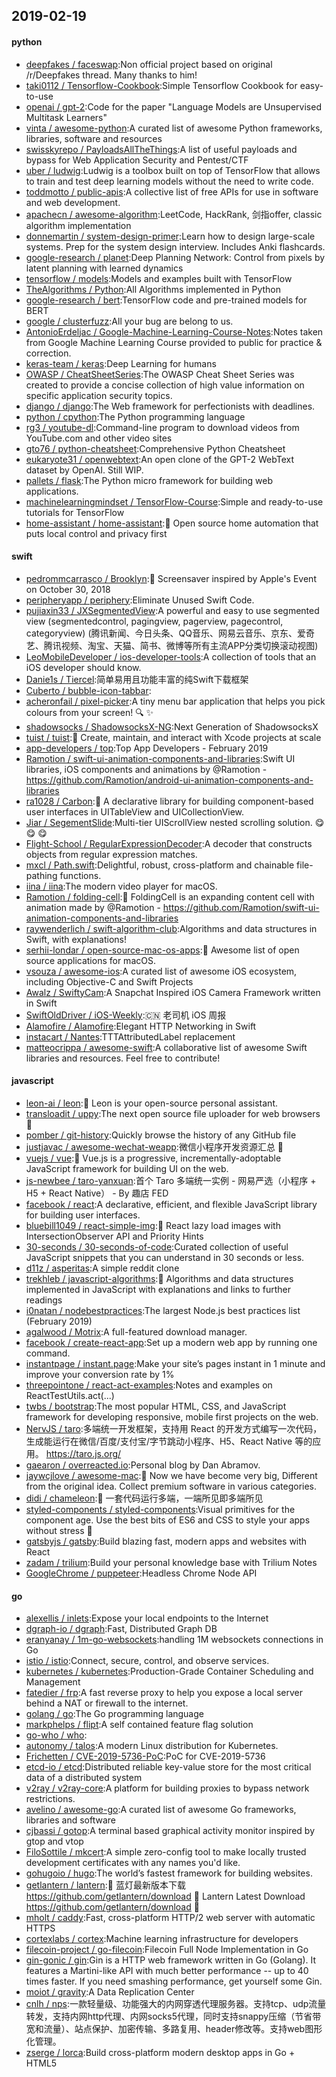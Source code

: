 ## 2019-02-19

#### python
* [deepfakes / faceswap](https://github.com/deepfakes/faceswap):Non official project based on original /r/Deepfakes thread. Many thanks to him!
* [taki0112 / Tensorflow-Cookbook](https://github.com/taki0112/Tensorflow-Cookbook):Simple Tensorflow Cookbook for easy-to-use
* [openai / gpt-2](https://github.com/openai/gpt-2):Code for the paper "Language Models are Unsupervised Multitask Learners"
* [vinta / awesome-python](https://github.com/vinta/awesome-python):A curated list of awesome Python frameworks, libraries, software and resources
* [swisskyrepo / PayloadsAllTheThings](https://github.com/swisskyrepo/PayloadsAllTheThings):A list of useful payloads and bypass for Web Application Security and Pentest/CTF
* [uber / ludwig](https://github.com/uber/ludwig):Ludwig is a toolbox built on top of TensorFlow that allows to train and test deep learning models without the need to write code.
* [toddmotto / public-apis](https://github.com/toddmotto/public-apis):A collective list of free APIs for use in software and web development.
* [apachecn / awesome-algorithm](https://github.com/apachecn/awesome-algorithm):LeetCode, HackRank, 剑指offer, classic algorithm implementation
* [donnemartin / system-design-primer](https://github.com/donnemartin/system-design-primer):Learn how to design large-scale systems. Prep for the system design interview. Includes Anki flashcards.
* [google-research / planet](https://github.com/google-research/planet):Deep Planning Network: Control from pixels by latent planning with learned dynamics
* [tensorflow / models](https://github.com/tensorflow/models):Models and examples built with TensorFlow
* [TheAlgorithms / Python](https://github.com/TheAlgorithms/Python):All Algorithms implemented in Python
* [google-research / bert](https://github.com/google-research/bert):TensorFlow code and pre-trained models for BERT
* [google / clusterfuzz](https://github.com/google/clusterfuzz):All your bug are belong to us.
* [AntonioErdeljac / Google-Machine-Learning-Course-Notes](https://github.com/AntonioErdeljac/Google-Machine-Learning-Course-Notes):Notes taken from Google Machine Learning Course provided to public for practice & correction.
* [keras-team / keras](https://github.com/keras-team/keras):Deep Learning for humans
* [OWASP / CheatSheetSeries](https://github.com/OWASP/CheatSheetSeries):The OWASP Cheat Sheet Series was created to provide a concise collection of high value information on specific application security topics.
* [django / django](https://github.com/django/django):The Web framework for perfectionists with deadlines.
* [python / cpython](https://github.com/python/cpython):The Python programming language
* [rg3 / youtube-dl](https://github.com/rg3/youtube-dl):Command-line program to download videos from YouTube.com and other video sites
* [gto76 / python-cheatsheet](https://github.com/gto76/python-cheatsheet):Comprehensive Python Cheatsheet
* [eukaryote31 / openwebtext](https://github.com/eukaryote31/openwebtext):An open clone of the GPT-2 WebText dataset by OpenAI. Still WIP.
* [pallets / flask](https://github.com/pallets/flask):The Python micro framework for building web applications.
* [machinelearningmindset / TensorFlow-Course](https://github.com/machinelearningmindset/TensorFlow-Course):Simple and ready-to-use tutorials for TensorFlow
* [home-assistant / home-assistant](https://github.com/home-assistant/home-assistant):🏡
Open source home automation that puts local control and privacy first

#### swift
* [pedrommcarrasco / Brooklyn](https://github.com/pedrommcarrasco/Brooklyn):🍎
Screensaver inspired by Apple's Event on October 30, 2018
* [peripheryapp / periphery](https://github.com/peripheryapp/periphery):Eliminate Unused Swift Code.
* [pujiaxin33 / JXSegmentedView](https://github.com/pujiaxin33/JXSegmentedView):A powerful and easy to use segmented view (segmentedcontrol, pagingview, pagerview, pagecontrol, categoryview) (腾讯新闻、今日头条、QQ音乐、网易云音乐、京东、爱奇艺、腾讯视频、淘宝、天猫、简书、微博等所有主流APP分类切换滚动视图)
* [LeoMobileDeveloper / ios-developer-tools](https://github.com/LeoMobileDeveloper/ios-developer-tools):A collection of tools that an iOS developer should know.
* [Danie1s / Tiercel](https://github.com/Danie1s/Tiercel):简单易用且功能丰富的纯Swift下载框架
* [Cuberto / bubble-icon-tabbar](https://github.com/Cuberto/bubble-icon-tabbar):
* [acheronfail / pixel-picker](https://github.com/acheronfail/pixel-picker):A tiny menu bar application that helps you pick colours from your screen!
🔍
✨
* [shadowsocks / ShadowsocksX-NG](https://github.com/shadowsocks/ShadowsocksX-NG):Next Generation of ShadowsocksX
* [tuist / tuist](https://github.com/tuist/tuist):🚀
Create, maintain, and interact with Xcode projects at scale
* [app-developers / top](https://github.com/app-developers/top):Top App Developers - February 2019
* [Ramotion / swift-ui-animation-components-and-libraries](https://github.com/Ramotion/swift-ui-animation-components-and-libraries):Swift UI libraries, iOS components and animations by @Ramotion - https://github.com/Ramotion/android-ui-animation-components-and-libraries
* [ra1028 / Carbon](https://github.com/ra1028/Carbon):🚴
A declarative library for building component-based user interfaces in UITableView and UICollectionView.
* [Jiar / SegementSlide](https://github.com/Jiar/SegementSlide):Multi-tier UIScrollView nested scrolling solution.
😋
😋
😋
* [Flight-School / RegularExpressionDecoder](https://github.com/Flight-School/RegularExpressionDecoder):A decoder that constructs objects from regular expression matches.
* [mxcl / Path.swift](https://github.com/mxcl/Path.swift):Delightful, robust, cross-platform and chainable file-pathing functions.
* [iina / iina](https://github.com/iina/iina):The modern video player for macOS.
* [Ramotion / folding-cell](https://github.com/Ramotion/folding-cell):📃
FoldingCell is an expanding content cell with animation made by @Ramotion - https://github.com/Ramotion/swift-ui-animation-components-and-libraries
* [raywenderlich / swift-algorithm-club](https://github.com/raywenderlich/swift-algorithm-club):Algorithms and data structures in Swift, with explanations!
* [serhii-londar / open-source-mac-os-apps](https://github.com/serhii-londar/open-source-mac-os-apps):🚀
Awesome list of open source applications for macOS.
* [vsouza / awesome-ios](https://github.com/vsouza/awesome-ios):A curated list of awesome iOS ecosystem, including Objective-C and Swift Projects
* [Awalz / SwiftyCam](https://github.com/Awalz/SwiftyCam):A Snapchat Inspired iOS Camera Framework written in Swift
* [SwiftOldDriver / iOS-Weekly](https://github.com/SwiftOldDriver/iOS-Weekly):🇨🇳
老司机 iOS 周报
* [Alamofire / Alamofire](https://github.com/Alamofire/Alamofire):Elegant HTTP Networking in Swift
* [instacart / Nantes](https://github.com/instacart/Nantes):TTTAttributedLabel replacement
* [matteocrippa / awesome-swift](https://github.com/matteocrippa/awesome-swift):A collaborative list of awesome Swift libraries and resources. Feel free to contribute!

#### javascript
* [leon-ai / leon](https://github.com/leon-ai/leon):🧠 Leon is your open-source personal assistant.
* [transloadit / uppy](https://github.com/transloadit/uppy):The next open source file uploader for web browsers
🐶
* [pomber / git-history](https://github.com/pomber/git-history):Quickly browse the history of any GitHub file
* [justjavac / awesome-wechat-weapp](https://github.com/justjavac/awesome-wechat-weapp):微信小程序开发资源汇总
💯
* [vuejs / vue](https://github.com/vuejs/vue):🖖
Vue.js is a progressive, incrementally-adoptable JavaScript framework for building UI on the web.
* [js-newbee / taro-yanxuan](https://github.com/js-newbee/taro-yanxuan):首个 Taro 多端统一实例 - 网易严选（小程序 + H5 + React Native） - By 趣店 FED
* [facebook / react](https://github.com/facebook/react):A declarative, efficient, and flexible JavaScript library for building user interfaces.
* [bluebill1049 / react-simple-img](https://github.com/bluebill1049/react-simple-img):🌅
React lazy load images with IntersectionObserver API and Priority Hints
* [30-seconds / 30-seconds-of-code](https://github.com/30-seconds/30-seconds-of-code):Curated collection of useful JavaScript snippets that you can understand in 30 seconds or less.
* [d11z / asperitas](https://github.com/d11z/asperitas):A simple reddit clone
* [trekhleb / javascript-algorithms](https://github.com/trekhleb/javascript-algorithms):📝
Algorithms and data structures implemented in JavaScript with explanations and links to further readings
* [i0natan / nodebestpractices](https://github.com/i0natan/nodebestpractices):The largest Node.js best practices list (February 2019)
* [agalwood / Motrix](https://github.com/agalwood/Motrix):A full-featured download manager.
* [facebook / create-react-app](https://github.com/facebook/create-react-app):Set up a modern web app by running one command.
* [instantpage / instant.page](https://github.com/instantpage/instant.page):Make your site’s pages instant in 1 minute and improve your conversion rate by 1%
* [threepointone / react-act-examples](https://github.com/threepointone/react-act-examples):Notes and examples on ReactTestUtils.act(...)
* [twbs / bootstrap](https://github.com/twbs/bootstrap):The most popular HTML, CSS, and JavaScript framework for developing responsive, mobile first projects on the web.
* [NervJS / taro](https://github.com/NervJS/taro):多端统一开发框架，支持用 React 的开发方式编写一次代码，生成能运行在微信/百度/支付宝/字节跳动小程序、H5、React Native 等的应用。 https://taro.js.org/
* [gaearon / overreacted.io](https://github.com/gaearon/overreacted.io):Personal blog by Dan Abramov.
* [jaywcjlove / awesome-mac](https://github.com/jaywcjlove/awesome-mac): Now we have become very big, Different from the original idea. Collect premium software in various categories.
* [didi / chameleon](https://github.com/didi/chameleon):🦎
一套代码运行多端，一端所见即多端所见
* [styled-components / styled-components](https://github.com/styled-components/styled-components):Visual primitives for the component age. Use the best bits of ES6 and CSS to style your apps without stress
💅
* [gatsbyjs / gatsby](https://github.com/gatsbyjs/gatsby):Build blazing fast, modern apps and websites with React
* [zadam / trilium](https://github.com/zadam/trilium):Build your personal knowledge base with Trilium Notes
* [GoogleChrome / puppeteer](https://github.com/GoogleChrome/puppeteer):Headless Chrome Node API

#### go
* [alexellis / inlets](https://github.com/alexellis/inlets):Expose your local endpoints to the Internet
* [dgraph-io / dgraph](https://github.com/dgraph-io/dgraph):Fast, Distributed Graph DB
* [eranyanay / 1m-go-websockets](https://github.com/eranyanay/1m-go-websockets):handling 1M websockets connections in Go
* [istio / istio](https://github.com/istio/istio):Connect, secure, control, and observe services.
* [kubernetes / kubernetes](https://github.com/kubernetes/kubernetes):Production-Grade Container Scheduling and Management
* [fatedier / frp](https://github.com/fatedier/frp):A fast reverse proxy to help you expose a local server behind a NAT or firewall to the internet.
* [golang / go](https://github.com/golang/go):The Go programming language
* [markphelps / flipt](https://github.com/markphelps/flipt):A self contained feature flag solution
* [go-who / who](https://github.com/go-who/who):
* [autonomy / talos](https://github.com/autonomy/talos):A modern Linux distribution for Kubernetes.
* [Frichetten / CVE-2019-5736-PoC](https://github.com/Frichetten/CVE-2019-5736-PoC):PoC for CVE-2019-5736
* [etcd-io / etcd](https://github.com/etcd-io/etcd):Distributed reliable key-value store for the most critical data of a distributed system
* [v2ray / v2ray-core](https://github.com/v2ray/v2ray-core):A platform for building proxies to bypass network restrictions.
* [avelino / awesome-go](https://github.com/avelino/awesome-go):A curated list of awesome Go frameworks, libraries and software
* [cjbassi / gotop](https://github.com/cjbassi/gotop):A terminal based graphical activity monitor inspired by gtop and vtop
* [FiloSottile / mkcert](https://github.com/FiloSottile/mkcert):A simple zero-config tool to make locally trusted development certificates with any names you'd like.
* [gohugoio / hugo](https://github.com/gohugoio/hugo):The world’s fastest framework for building websites.
* [getlantern / lantern](https://github.com/getlantern/lantern):🔴
蓝灯最新版本下载 https://github.com/getlantern/download
🔴
Lantern Latest Download https://github.com/getlantern/download
🔴
* [mholt / caddy](https://github.com/mholt/caddy):Fast, cross-platform HTTP/2 web server with automatic HTTPS
* [cortexlabs / cortex](https://github.com/cortexlabs/cortex):Machine learning infrastructure for developers
* [filecoin-project / go-filecoin](https://github.com/filecoin-project/go-filecoin):Filecoin Full Node Implementation in Go
* [gin-gonic / gin](https://github.com/gin-gonic/gin):Gin is a HTTP web framework written in Go (Golang). It features a Martini-like API with much better performance -- up to 40 times faster. If you need smashing performance, get yourself some Gin.
* [moiot / gravity](https://github.com/moiot/gravity):A Data Replication Center
* [cnlh / nps](https://github.com/cnlh/nps):一款轻量级、功能强大的内网穿透代理服务器。支持tcp、udp流量转发，支持内网http代理、内网socks5代理，同时支持snappy压缩（节省带宽和流量）、站点保护、加密传输、多路复用、header修改等。支持web图形化管理。
* [zserge / lorca](https://github.com/zserge/lorca):Build cross-platform modern desktop apps in Go + HTML5
